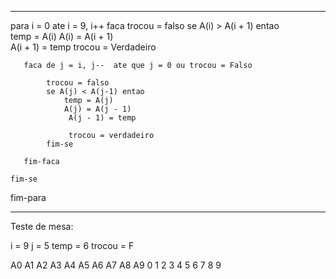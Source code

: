 
----------------

para i = 0 ate i = 9, i++ faca 
    trocou = falso
    se A(i) > A(i + 1) entao  
       temp = A(i)
       A(i) = A(i + 1)  
       A(i + 1) = temp 
       trocou = Verdadeiro 
       
       faca de j = i, j--  ate que j = 0 ou trocou = Falso
      
            trocou = falso 
            se A(j) < A(j-1) entao 
                temp = A(j)
                A(j) = A(j - 1)  
                 A(j - 1) = temp 

                 trocou = verdadeiro
            fim-se
  
       fim-faca 

    fim-se

fim-para

---------------
Teste de mesa: 

i = 9
j = 5
temp = 6
trocou = F

A0   A1    A2    A3    A4    A5     A6     A7     A8     A9 
0    1     2     3     4     5       6      7     8      9   

